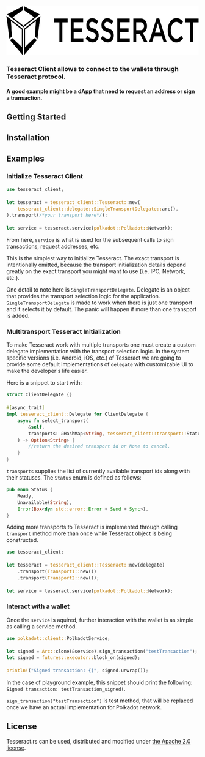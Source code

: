 <p align="left">
	<a href="http://tesseract.one/">
		<img alt="Tesseract" src ="../HorizontalBlack.svg" height=128/>
	</a>
</p>

### Tesseract Client allows to connect to the wallets through Tesseract protocol.

#### A good example might be a dApp that need to request an address or sign a transaction.

## Getting Started

## Installation

## Examples

### Initialize Tesseract Client

```rust
use tesseract_client;

let tesseract = tesseract_client::Tesseract::new(
	tesseract_client::delegate::SingleTransportDelegate::arc(),
).transport(/*your transport here*/);

let service = tesseract.service(polkadot::Polkadot::Network);
```

From here, `service` is what is used for the subsequent calls to sign transactions, request addresses, etc.

This is the simplest way to initialize Tesseract. The exact transport is intentionally omitted, because the transport initialization details depend greatly on the exact transport you might want to use (i.e. IPC, Network, etc.).

One detail to note here is `SingleTransportDelegate`. Delegate is an object that provides the transport selection logic for the application. `SingleTransportDelegate` is made to work when there is just one transport and it selects it by default. The panic will happen if more than one transport is added.

### Multitransport Tesseract Initialization

To make Tesseract work with multiple transports one must create a custom delegate implementation with the transport selection logic. In the system specific versions (i.e. Android, iOS, etc.) of Tesseract we are going to provide some default implementations of `delegate` with customizable UI to make the developer's life easier.

Here is a snippet to start with:
```rust
struct ClientDelegate {}

#[async_trait]
impl tesseract_client::Delegate for ClientDelegate {
    async fn select_transport(
        &self,
        transports: &HashMap<String, tesseract_client::transport::Status>,
    ) -> Option<String> {
		//return the desired transport id or None to cancel.
    }
}
```

`transports` supplies the list of currently available transport ids along with their statuses. The `Status` enum is defined as follows:

```rust
pub enum Status {
    Ready,
    Unavailable(String),
    Error(Box<dyn std::error::Error + Send + Sync>),
}
```

Adding more transports to Tesseract is implemented through calling `transport` method more than once while Tesseract object is being constructed.

```rust
use tesseract_client;

let tesseract = tesseract_client::Tesseract::new(delegate)
	.transport(Transport1::new())
	.transport(Transport2::new());

let service = tesseract.service(polkadot::Polkadot::Network);
```

### Interact with a wallet

Once the `service` is aquired, further interaction with the wallet is as simple as calling a service method.

```rust
use polkadot::client::PolkadotService;

let signed = Arc::clone(&service).sign_transaction("testTransaction");
let signed = futures::executor::block_on(signed);

println!("Signed transaction: {}", signed.unwrap());
```

In the case of playground example, this snippet should print the following:
`Signed transaction: testTransaction_signed!`.

`sign_transaction("testTransaction")` is test method, that will be replaced once we have an actual implementation for Polkadot network.

## License

Tesseract.rs can be used, distributed and modified under [the Apache 2.0 license](LICENSE).
